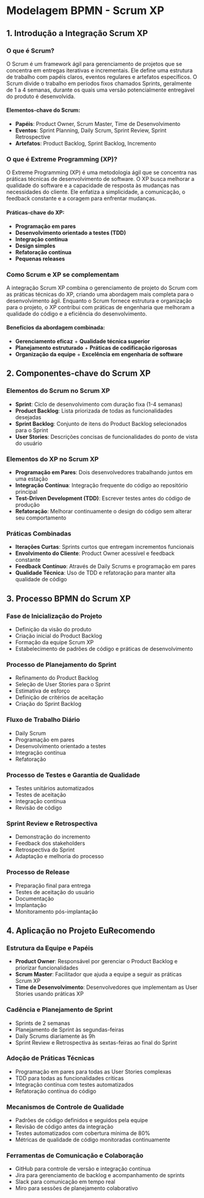 # Modelagem BPMN - Scrum XP

## 1. Introdução a Integração Scrum XP

### O que é Scrum?

O Scrum é um framework ágil para gerenciamento de projetos que se concentra em entregas iterativas e incrementais. Ele define uma estrutura de trabalho com papéis claros, eventos regulares e artefatos específicos. O Scrum divide o trabalho em períodos fixos chamados Sprints, geralmente de 1 a 4 semanas, durante os quais uma versão potencialmente entregável do produto é desenvolvida.

#### Elementos-chave do Scrum:

- **Papéis**: Product Owner, Scrum Master, Time de Desenvolvimento
- **Eventos**: Sprint Planning, Daily Scrum, Sprint Review, Sprint Retrospective
- **Artefatos**: Product Backlog, Sprint Backlog, Incremento

### O que é Extreme Programming (XP)?

O Extreme Programming (XP) é uma metodologia ágil que se concentra nas práticas técnicas de desenvolvimento de software. O XP busca melhorar a qualidade do software e a capacidade de resposta às mudanças nas necessidades do cliente. Ele enfatiza a simplicidade, a comunicação, o feedback constante e a coragem para enfrentar mudanças.

#### Práticas-chave do XP:

- **Programação em pares**
- **Desenvolvimento orientado a testes (TDD)**
- **Integração contínua**
- **Design simples**
- **Refatoração contínua**
- **Pequenas releases**

### Como Scrum e XP se complementam

A integração Scrum XP combina o gerenciamento de projeto do Scrum com as práticas técnicas do XP, criando uma abordagem mais completa para o desenvolvimento ágil. Enquanto o Scrum fornece estrutura e organização para o projeto, o XP contribui com práticas de engenharia que melhoram a qualidade do código e a eficiência do desenvolvimento.

#### Benefícios da abordagem combinada:

- **Gerenciamento eficaz** + **Qualidade técnica superior**
- **Planejamento estruturado** + **Práticas de codificação rigorosas**
- **Organização da equipe** + **Excelência em engenharia de software**

## 2. Componentes-chave do Scrum XP

### Elementos do Scrum no Scrum XP

- **Sprint**: Ciclo de desenvolvimento com duração fixa (1-4 semanas)
- **Product Backlog**: Lista priorizada de todas as funcionalidades desejadas
- **Sprint Backlog**: Conjunto de itens do Product Backlog selecionados para o Sprint
- **User Stories**: Descrições concisas de funcionalidades do ponto de vista do usuário

### Elementos do XP no Scrum XP

- **Programação em Pares**: Dois desenvolvedores trabalhando juntos em uma estação
- **Integração Contínua**: Integração frequente do código ao repositório principal
- **Test-Driven Development (TDD)**: Escrever testes antes do código de produção
- **Refatoração**: Melhorar continuamente o design do código sem alterar seu comportamento

### Práticas Combinadas

- **Iterações Curtas**: Sprints curtos que entregam incrementos funcionais
- **Envolvimento do Cliente**: Product Owner acessível e feedback constante
- **Feedback Contínuo**: Através de Daily Scrums e programação em pares
- **Qualidade Técnica**: Uso de TDD e refatoração para manter alta qualidade de código

## 3. Processo BPMN do Scrum XP

### Fase de Inicialização do Projeto
- Definição da visão do produto
- Criação inicial do Product Backlog
- Formação da equipe Scrum XP
- Estabelecimento de padrões de código e práticas de desenvolvimento

### Processo de Planejamento do Sprint
- Refinamento do Product Backlog
- Seleção de User Stories para o Sprint
- Estimativa de esforço
- Definição de critérios de aceitação
- Criação do Sprint Backlog

### Fluxo de Trabalho Diário
- Daily Scrum
- Programação em pares
- Desenvolvimento orientado a testes
- Integração contínua
- Refatoração

### Processo de Testes e Garantia de Qualidade
- Testes unitários automatizados
- Testes de aceitação
- Integração contínua
- Revisão de código

### Sprint Review e Retrospectiva
- Demonstração do incremento
- Feedback dos stakeholders
- Retrospectiva do Sprint
- Adaptação e melhoria do processo

### Processo de Release
- Preparação final para entrega
- Testes de aceitação do usuário
- Documentação
- Implantação
- Monitoramento pós-implantação

## 4. Aplicação no Projeto EuRecomendo

### Estrutura da Equipe e Papéis
- **Product Owner**: Responsável por gerenciar o Product Backlog e priorizar funcionalidades
- **Scrum Master**: Facilitador que ajuda a equipe a seguir as práticas Scrum XP
- **Time de Desenvolvimento**: Desenvolvedores que implementam as User Stories usando práticas XP

### Cadência e Planejamento de Sprint
- Sprints de 2 semanas
- Planejamento de Sprint às segundas-feiras
- Daily Scrums diariamente às 9h
- Sprint Review e Retrospectiva às sextas-feiras ao final do Sprint

### Adoção de Práticas Técnicas
- Programação em pares para todas as User Stories complexas
- TDD para todas as funcionalidades críticas
- Integração contínua com testes automatizados
- Refatoração contínua do código

### Mecanismos de Controle de Qualidade
- Padrões de código definidos e seguidos pela equipe
- Revisão de código antes da integração
- Testes automatizados com cobertura mínima de 80%
- Métricas de qualidade de código monitoradas continuamente

### Ferramentas de Comunicação e Colaboração
- GitHub para controle de versão e integração contínua
- Jira para gerenciamento de backlog e acompanhamento de sprints
- Slack para comunicação em tempo real
- Miro para sessões de planejamento colaborativo